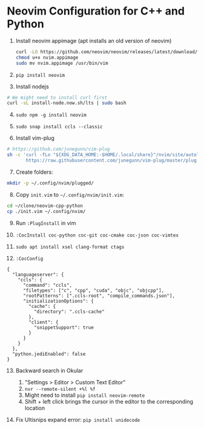 # Neovim Configuration for C++ and Python

1. Install neovim appimage (apt installs an old version of neovim)

   ```bash
   curl -LO https://github.com/neovim/neovim/releases/latest/download/nvim.appimage
   chmod u+x nvim.appimage
   sudo mv nvim.appimage /usr/bin/vim
   ```

2. `pip install neovim`

3. Install nodejs
```bash
# We might need to install curl first
curl -sL install-node.now.sh/lts | sudo bash
```

4. `sudo npm -g install neovim`

5. `sudo snap install ccls --classic`

6. Install vim-plug
```bash
# https://github.com/junegunn/vim-plug
sh -c 'curl -fLo "${XDG_DATA_HOME:-$HOME/.local/share}"/nvim/site/autoload/plug.vim --create-dirs \
       https://raw.githubusercontent.com/junegunn/vim-plug/master/plug.vim'
```

7. Create folders:
```bash
mkdir -p ~/.config/nvim/plugged/
```

8. Copy `init.vim` to `~/.config/nvim/init.vim`:
```bash
cd ~/clone/neovim-cpp-python
cp ./init.vim ~/.config/nvim/
```

9. Run `:PlugInstall` in vim

10. `:CocInstall coc-python coc-git coc-cmake coc-json coc-vimtex`

11. `sudo apt install xsel clang-format ctags`

12. `:CocConfig`
```
{
  "languageserver": {
    "ccls": {
      "command": "ccls",
      "filetypes": ["c", "cpp", "cuda", "objc", "objcpp"],
      "rootPatterns": [".ccls-root", "compile_commands.json"],
      "initializationOptions": {
        "cache": {
          "directory": ".ccls-cache"
        },
        "client": {
          "snippetSupport": true
        }
      }
    }
  },
  "python.jediEnabled": false
}
```

13. Backward search in Okular
    1. "Settings > Editor > Custom Text Editor"
    2. `nvr --remote-silent +%l %f`
    3. Might need to install `pip install neovim-remote`
    4. Shift + left click brings the cursor in the editor to the corresponding location

14. Fix Ultisnips expand error: `pip install unidecode`
